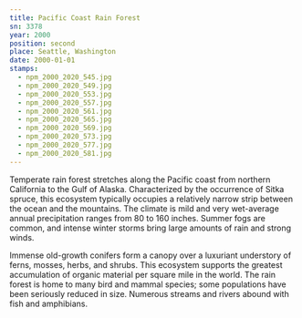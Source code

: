 ```yaml
---
title: Pacific Coast Rain Forest
sn: 3378
year: 2000
position: second
place: Seattle, Washington
date: 2000-01-01
stamps:
  - npm_2000_2020_545.jpg
  - npm_2000_2020_549.jpg
  - npm_2000_2020_553.jpg
  - npm_2000_2020_557.jpg
  - npm_2000_2020_561.jpg
  - npm_2000_2020_565.jpg
  - npm_2000_2020_569.jpg
  - npm_2000_2020_573.jpg
  - npm_2000_2020_577.jpg
  - npm_2000_2020_581.jpg
---
```

Temperate rain forest stretches along the Pacific coast from northern California to the Gulf of Alaska. Characterized by the occurrence of Sitka spruce, this ecosystem typically occupies a relatively narrow strip between the ocean and the mountains. The climate is mild and very wet-average annual precipitation ranges from 80 to 160 inches. Summer fogs are common, and intense winter storms bring large amounts of rain and strong winds.

Immense old-growth conifers form a canopy over a luxuriant understory of ferns, mosses, herbs, and shrubs. This ecosystem supports the greatest accumulation of organic material per square mile in the world. The rain forest is home to many bird and mammal species; some populations have been seriously reduced in size. Numerous streams and rivers abound with fish and amphibians.

